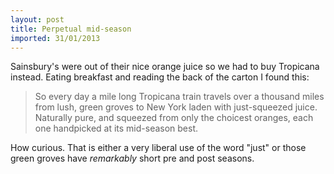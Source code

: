 ```yaml
---
layout: post
title: Perpetual mid-season
imported: 31/01/2013
---
```


Sainsbury's were out of their nice orange juice so we had to buy Tropicana instead. Eating
breakfast and reading the back of the carton I found this:

> So every day a mile long Tropicana train travels over a thousand miles from lush, green
> groves to New York laden with just-squeezed juice. Naturally pure, and squeezed from
> only the choicest oranges, each one handpicked at its mid-season best.

How curious. That is either a very liberal use of the word "just" or those green groves
have *remarkably*  short pre and post seasons.
